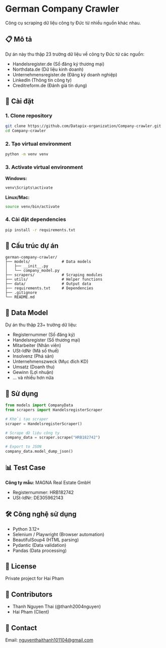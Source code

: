 # German Company Crawler

Công cụ scraping dữ liệu công ty Đức từ nhiều nguồn khác nhau.

## 📋 Mô tả

Dự án này thu thập 23 trường dữ liệu về công ty Đức từ các nguồn:
- Handelsregister.de (Sổ đăng ký thương mại)
- Northdata.de (Dữ liệu kinh doanh)
- Unternehmensregister.de (Đăng ký doanh nghiệp)
- LinkedIn (Thông tin công ty)
- Creditreform.de (Đánh giá tín dụng)

## 🚀 Cài đặt

### 1. Clone repository
```bash
git clone https://github.com/Datapix-organization/Company-crawler.git
cd Company-crawler
```

### 2. Tạo virtual environment
```bash
python -m venv venv
```

### 3. Activate virtual environment
**Windows:**
```bash
venv\Scripts\activate
```

**Linux/Mac:**
```bash
source venv/bin/activate
```

### 4. Cài đặt dependencies
```bash
pip install -r requirements.txt
```

## 📁 Cấu trúc dự án

```
german-company-crawler/
├── models/              # Data models
│   ├── __init__.py
│   └── company_model.py
├── scrapers/            # Scraping modules
├── utils/               # Helper functions
├── data/                # Output data
├── requirements.txt     # Dependencies
├── .gitignore
└── README.md
```

## 💾 Data Model

Dự án thu thập 23+ trường dữ liệu:
- Registernummer (Số đăng ký)
- Handelsregister (Sổ thương mại)
- Mitarbeiter (Nhân viên)
- USt-IdNr (Mã số thuế)
- Insolvenz (Phá sản)
- Unternehmenszweck (Mục đích KD)
- Umsatz (Doanh thu)
- Gewinn (Lợi nhuận)
- ... và nhiều hơn nữa

## 🔧 Sử dụng

```python
from models import CompanyData
from scrapers import HandelsregisterScraper

# Khởi tạo scraper
scraper = HandelsregisterScraper()

# Scrape dữ liệu công ty
company_data = scraper.scrape("HRB182742")

# Export to JSON
company_data.model_dump_json()
```

## 📊 Test Case

**Công ty mẫu:** MAGNA Real Estate GmbH
- Registernummer: HRB182742
- USt-IdNr: DE305962143

## 🛠️ Công nghệ sử dụng

- Python 3.12+
- Selenium / Playwright (Browser automation)
- BeautifulSoup4 (HTML parsing)
- Pydantic (Data validation)
- Pandas (Data processing)

## 📝 License

Private project for Hai Pham

## 👥 Contributors

- Thanh Nguyen Thai (@thanh2004nguyen)
- Hai Pham (Client)

## 📮 Contact

Email: nguyenthaithanh101104@gmail.com
